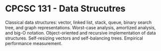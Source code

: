 # CPCSC 131 - Data Strucutres

 	
Classical data structures: vector, linked list, stack, queue, binary search tree, and graph representations. Worst-case analysis, amortized analysis, and big-O notation. Object-oriented and recursive implementation of data structures. Self-resizing vectors and self-balancing trees. Empirical performance measurement. 
